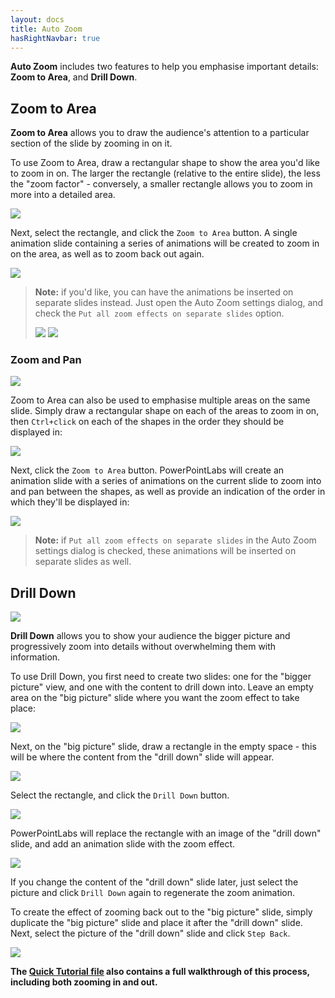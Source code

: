 ```yaml
---
layout: docs
title: Auto Zoom
hasRightNavbar: true
---
```


**Auto Zoom** includes two features to help you emphasise important details: **Zoom to Area**, and **Drill Down**.

## <a class="anchor-bookmark" id="zoom-to-area"></a> Zoom to Area
**Zoom to Area** allows you to draw the audience's attention to a particular section of the slide by zooming in on it.

To use Zoom to Area, draw a rectangular shape to show the area you'd like to zoom in on. The larger the rectangle (relative to the entire slide),
the less the "zoom factor" - conversely, a smaller rectangle allows you to zoom in more into a detailed area.

<p>
  <img class="box-shadow slide" src="/img/docs/zoom-to-area-1.png">
</p>

Next, select the rectangle, and click the `Zoom to Area` button. A single animation slide containing a series of animations will be created to zoom in on the area, as well as to zoom back out again.

<p>
  <img class="box-shadow slide" src="/img/docs/zoom-to-area-2.png">
</p>

> **Note:** if you'd like, you can have the animations be inserted on separate slides instead. Just open the Auto Zoom settings dialog, and check the `Put all zoom effects on separate slides` option.
> 
> <img class="box-shadow" src="/img/docs/zoom-to-area-6.png">  
> <img class="box-shadow" src="/img/docs/zoom-to-area-7.png">


### <a class="anchor-bookmark" id="zoom-and-pan"></a> Zoom and Pan
<p>
  <img class="box-shadow slide" src="/img/docs/zoom-to-area-5.gif">
</p>

Zoom to Area can also be used to emphasise multiple areas on the same slide. Simply draw a rectangular shape on each of the areas to zoom in on, then `Ctrl+click` on each of the shapes in the order they should be displayed in:

<p>
  <img class="box-shadow slide" src="/img/docs/zoom-to-area-3.png">
</p>

Next, click the `Zoom to Area` button. PowerPointLabs will create an animation slide with a series of animations on the current slide to zoom into and pan between the shapes, as well as provide an indication of the order in which they'll be displayed in:

<p>
  <img class="box-shadow slide" src="/img/docs/zoom-to-area-4.png">
</p>

> **Note:** if `Put all zoom effects on separate slides` in the Auto Zoom settings dialog is checked, these animations will be inserted on separate slides as well.


## <a class="anchor-bookmark" id="drill-down"></a> Drill Down

<p>
  <img class="box-shadow slide" src="/img/docs/drill-down-1.gif" />
</p>

**Drill Down** allows you to show your audience the bigger picture and progressively zoom into details without overwhelming them with information.

To use Drill Down, you first need to create two slides: one for the "bigger picture" view, and one with the content to drill down into. Leave an empty area on the "big picture" slide where you want the zoom effect to take place:

![](/img/docs/drill-down-2.png)

Next, on the "big picture" slide, draw a rectangle in the empty space - this will be where the content from the "drill down" slide will appear.

![](/img/docs/drill-down-3.png)

Select the rectangle, and click the `Drill Down` button.

![](/img/docs/drill-down-4.png)

PowerPointLabs will replace the rectangle with an image of the "drill down" slide, and add an animation slide with the zoom effect.

![](/img/docs/drill-down-5.png)

If you change the content of the "drill down" slide later, just select the picture and click `Drill Down` again to regenerate the zoom animation.

To create the effect of zooming back out to the "big picture" slide, simply duplicate the "big picture" slide and place it after the "drill down" slide. Next, select the picture of the "drill down" slide and click `Step Back`.

![](/img/docs/drill-down-6.png)

**The [Quick Tutorial file](/samples/tutorial.pptx) also contains a full walkthrough of this process, including both zooming in and out.**



